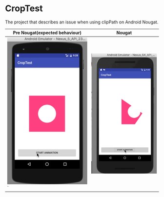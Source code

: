 # CropTest
The project that describes an issue when using clipPath on Android Nougat.


| Pre Nougat(expected behaviour) | Nougat |
| --- | --- |
| ![](https://github.com/NikitaZhelonkin/CropTest/blob/master/android6.gif)` | ![](https://github.com/NikitaZhelonkin/CropTest/blob/master/android7.gif) |